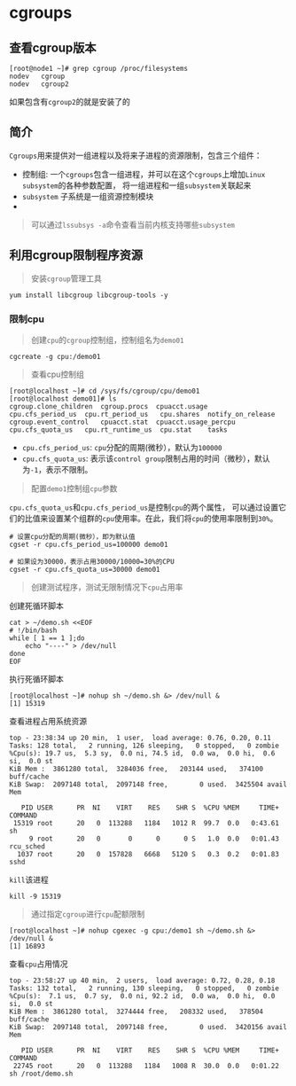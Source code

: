 # cgroups

## 查看cgroup版本

```shell
[root@node1 ~]# grep cgroup /proc/filesystems
nodev   cgroup
nodev   cgroup2
```

如果包含有`cgroup2`的就是安装了的

## 简介

`Cgroups`用来提供对一组进程以及将来子进程的资源限制，包含三个组件：

- 控制组: 一个`cgroups`包含一组进程，并可以在这个`cgroups`上增加`Linux subsystem`的各种参数配置，
    将一组进程和一组`subsystem`关联起来
- `subsystem` 子系统是一组资源控制模块
- 

> 可以通过`lssubsys -a`命令查看当前内核支持哪些`subsystem`

## 利用cgroup限制程序资源

> 安装`cgroup`管理工具

    yum install libcgroup libcgroup-tools -y
    
### 限制cpu

> 创建`cpu`的`cgroup`控制组，控制组名为`demo01`

    cgcreate -g cpu:/demo01
    
> 查看cpu控制组

    [root@localhost ~]# cd /sys/fs/cgroup/cpu/demo01
    [root@localhost demo01]# ls
    cgroup.clone_children  cgroup.procs  cpuacct.usage         cpu.cfs_period_us  cpu.rt_period_us   cpu.shares  notify_on_release
    cgroup.event_control   cpuacct.stat  cpuacct.usage_percpu  cpu.cfs_quota_us   cpu.rt_runtime_us  cpu.stat    tasks

- `cpu.cfs_period_us`: `cpu`分配的周期(微秒），默认为`100000`
- `cpu.cfs_quota_us`: 表示该`control group`限制占用的时间（微秒），默认为`-1`，表示不限制。

> 配置`demo1`控制组`cpu`参数

`cpu.cfs_quota_us`和`cpu.cfs_period_us`是控制`cpu`的两个属性，
可以通过设置它们的比值来设置某个组群的`cpu`使用率。在此，我们将`cpu`的使用率限制到`30%`。

    # 设置cpu分配的周期(微秒），即为默认值
    cgset -r cpu.cfs_period_us=100000 demo01

    # 如果设为30000，表示占用30000/10000=30%的CPU
    cgset -r cpu.cfs_quota_us=30000 demo01
    
> 创建测试程序，测试无限制情况下`cpu`占用率

创建死循环脚本

    cat > ~/demo.sh <<EOF
    # !/bin/bash
    while [ 1 == 1 ];do
        echo "----" > /dev/null
    done
    EOF
    
执行死循环脚本

    [root@localhost ~]# nohup sh ~/demo.sh &> /dev/null &
    [1] 15319
    
查看进程占用系统资源

    top - 23:38:34 up 20 min,  1 user,  load average: 0.76, 0.20, 0.11
    Tasks: 128 total,   2 running, 126 sleeping,   0 stopped,   0 zombie
    %Cpu(s): 19.7 us,  5.3 sy,  0.0 ni, 74.5 id,  0.0 wa,  0.0 hi,  0.6 si,  0.0 st
    KiB Mem :  3861280 total,  3284036 free,   203144 used,   374100 buff/cache
    KiB Swap:  2097148 total,  2097148 free,        0 used.  3425504 avail Mem
    
       PID USER      PR  NI    VIRT    RES    SHR S  %CPU %MEM     TIME+ COMMAND
     15319 root      20   0  113288   1184   1012 R  99.7  0.0   0:43.61 sh
         9 root      20   0       0      0      0 S   1.0  0.0   0:01.43 rcu_sched
      1037 root      20   0  157828   6668   5120 S   0.3  0.2   0:01.83 sshd
      
`kill`该进程

    kill -9 15319
    
> 通过指定`cgroup`进行`cpu`配额限制

    [root@localhost ~]# nohup cgexec -g cpu:/demo1 sh ~/demo.sh &> /dev/null &
    [1] 16893
    
查看`cpu`占用情况

    top - 23:58:27 up 40 min,  2 users,  load average: 0.72, 0.28, 0.18
    Tasks: 132 total,   2 running, 130 sleeping,   0 stopped,   0 zombie
    %Cpu(s):  7.1 us,  0.7 sy,  0.0 ni, 92.2 id,  0.0 wa,  0.0 hi,  0.0 si,  0.0 st
    KiB Mem :  3861280 total,  3274444 free,   208332 used,   378504 buff/cache
    KiB Swap:  2097148 total,  2097148 free,        0 used.  3420156 avail Mem
    
       PID USER      PR  NI    VIRT    RES    SHR S  %CPU %MEM     TIME+ COMMAND
     22745 root      20   0  113288   1184   1008 R  30.0  0.0   0:01.22 sh /root/demo.sh

